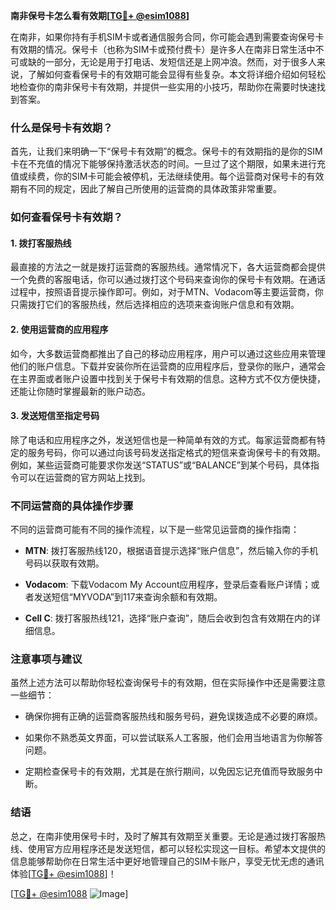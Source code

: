 **南非保号卡怎么看有效期[[TG💪+ @esim1088](https://t.me/s/esim1088)]**

在南非，如果你持有手机SIM卡或者通信服务合同，你可能会遇到需要查询保号卡有效期的情况。保号卡（也称为SIM卡或预付费卡）是许多人在南非日常生活中不可或缺的一部分，无论是用于打电话、发短信还是上网冲浪。然而，对于很多人来说，了解如何查看保号卡的有效期可能会显得有些复杂。本文将详细介绍如何轻松地检查你的南非保号卡有效期，并提供一些实用的小技巧，帮助你在需要时快速找到答案。

### 什么是保号卡有效期？

首先，让我们来明确一下“保号卡有效期”的概念。保号卡的有效期指的是你的SIM卡在不充值的情况下能够保持激活状态的时间。一旦过了这个期限，如果未进行充值或续费，你的SIM卡可能会被停机，无法继续使用。每个运营商对保号卡的有效期有不同的规定，因此了解自己所使用的运营商的具体政策非常重要。

### 如何查看保号卡有效期？

#### 1. 拨打客服热线

最直接的方法之一就是拨打运营商的客服热线。通常情况下，各大运营商都会提供一个免费的客服电话，你可以通过拨打这个号码来查询你的保号卡有效期。在通话过程中，按照语音提示操作即可。例如，对于MTN、Vodacom等主要运营商，你只需拨打它们的客服热线，然后选择相应的选项来查询账户信息和有效期。

#### 2. 使用运营商的应用程序

如今，大多数运营商都推出了自己的移动应用程序，用户可以通过这些应用来管理他们的账户信息。下载并安装你所在运营商的应用程序后，登录你的账户，通常会在主界面或者账户设置中找到关于保号卡有效期的信息。这种方式不仅方便快捷，还能让你随时掌握最新的账户动态。

#### 3. 发送短信至指定号码

除了电话和应用程序之外，发送短信也是一种简单有效的方式。每家运营商都有特定的服务号码，你可以通过向该号码发送指定格式的短信来查询保号卡的有效期。例如，某些运营商可能要求你发送“STATUS”或“BALANCE”到某个号码，具体指令可以在运营商的官方网站上找到。

### 不同运营商的具体操作步骤

不同的运营商可能有不同的操作流程，以下是一些常见运营商的操作指南：

- **MTN**: 拨打客服热线120，根据语音提示选择“账户信息”，然后输入你的手机号码以获取有效期。
  
- **Vodacom**: 下载Vodacom My Account应用程序，登录后查看账户详情；或者发送短信“MYVODA”到117来查询余额和有效期。
  
- **Cell C**: 拨打客服热线121，选择“账户查询”，随后会收到包含有效期在内的详细信息。

### 注意事项与建议

虽然上述方法可以帮助你轻松查询保号卡的有效期，但在实际操作中还是需要注意一些细节：

- 确保你拥有正确的运营商客服热线和服务号码，避免误拨造成不必要的麻烦。
  
- 如果你不熟悉英文界面，可以尝试联系人工客服，他们会用当地语言为你解答问题。
  
- 定期检查保号卡的有效期，尤其是在旅行期间，以免因忘记充值而导致服务中断。

### 结语

总之，在南非使用保号卡时，及时了解其有效期至关重要。无论是通过拨打客服热线、使用官方应用程序还是发送短信，都可以轻松实现这一目标。希望本文提供的信息能够帮助你在日常生活中更好地管理自己的SIM卡账户，享受无忧无虑的通讯体验[[TG💪+ @esim1088](https://t.me/s/esim1088)]！

[[TG💪+ @esim1088](https://t.me/s/esim1088) ![Image](https://i.postimg.cc/4NQfJmqS/Snipaste-2025-05-13-00-14-12.png)]